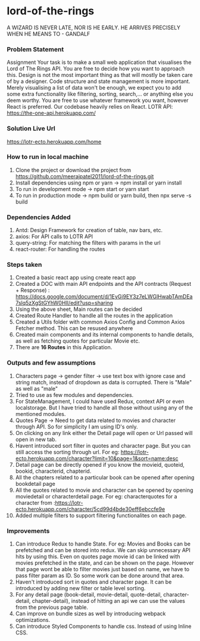 # lord-of-the-rings
A WIZARD IS NEVER LATE, NOR IS HE EARLY. HE ARRIVES PRECISELY WHEN HE MEANS TO - GANDALF

### Problem Statement

Assignment
Your task is to make a small web application that visualises the Lord of The Rings API. You are free to
decide how you want to approach this. Design is not the most important thing as that will mostly be taken
care of by a designer. Code structure and state management is more important. Merely visualising a list of
data won't be enough, we expect you to add some extra functionality like filtering, sorting, search,... or
anything else you deem worthy.
You are free to use whatever framework you want, however React is preferred. Our codebase heavily
relies on React.
LOTR API: https://the-one-api.herokuapp.com/

### Solution Live Url
https://lotr-ecto.herokuapp.com/home

### How to run in local machine

1. Clone the project or download the project from https://github.com/meerajpatel2011/lord-of-the-rings.git
2. Install dependencies using npm or yarn -> npm install or yarn install
3. To run in development mode -> npm start or yarn start
4. To run in production mode -> npm build or yarn build, then npx serve -s build

### Dependencies Added

1. Antd: Design Framework for creation of table, nav bars, etc.
2. axios: For API calls to LOTR API
3. query-string: For matching the filters with params in the url
4. react-router: For handling the routes

### Steps taken

1. Created a basic react app using create react app
2. Created a DOC with main API endpoints and the API contracts (Request + Response) : https://docs.google.com/document/d/1EyGi9EY3z7eLWGlHwabTAmDEa7slq5zXgStGYhW0HII/edit?usp=sharing
2. Using the above sheet, Main routes can be decided
3.  Created Route Handler to handle all the routes in the application
4.  Created a Utils folder with common Axios Config and Common Axios Fetcher method. This can be resused anywhere
5.  Created main components and its internal components to handle details, as well as fetching quotes for particular Movie etc.
6.  There are **16 Routes** in this Application.

### Outputs and few assumptions

1. Characters page -> gender filter -> use text box with ignore case and string match, instead of dropdown as data is corrupted. There is "Male" as well as "male"
2. Tried to use as few modules and dependencies.
3. For StateManagement, I could have used Redux, context API or even localstorage. But I have tried to handle all those without using any of the mentioned modules.
4. Quotes Page -> Need to get data related to movies and character through API. So for simplicity I am using ID's only.
5. On clicking on any link either the Detail page will open or Url passed will open in new tab.
6. Havent introduced sort filter in quotes and character page. But you can still access the sorting through url. For eg: https://lotr-ecto.herokuapp.com/character?limit=10&page=1&sort=name:desc
7. Detail page can be directly opened if you know the movieid, quoteid, bookid, characterid, chapterid.
8. All the chapters related to a particular book can be opened after opening bookdetail page
9. All the quotes related to movie and character can be opened by opening moviedetail or characterdetail page. 
For eg: characterquotes for a character from :https://lotr-ecto.herokuapp.com/character/5cd99d4bde30eff6ebccfe9e
10. Added multiple filters to support filtering functionalites on each page.

### Improvements

1. Can introduce Redux to handle State. For eg: Movies and Books can be prefetched and can be stored into redux. We can skip unnecessary API hits by using this. Even on quotes page movie id can be linked with movies prefetched in the state, and can be shown on the page. However that page wont be able to filter movies just based on name, we have to pass filter param as ID. So some work can be done around that area.
2. Haven't introduced sort in quotes and character page. It can be introduced by adding new filter or table level sorting.
3. For any detail page (book-detail, movie-detail, quote-detail, character-detail, chapter-detail), instead of hitting an api we can use the values from the previous page table.
4. Can improve on bundle sizes as well by introducing webpack optimizations.
5. Can introduce Styled Components to handle css. Instead of using Inline CSS.

